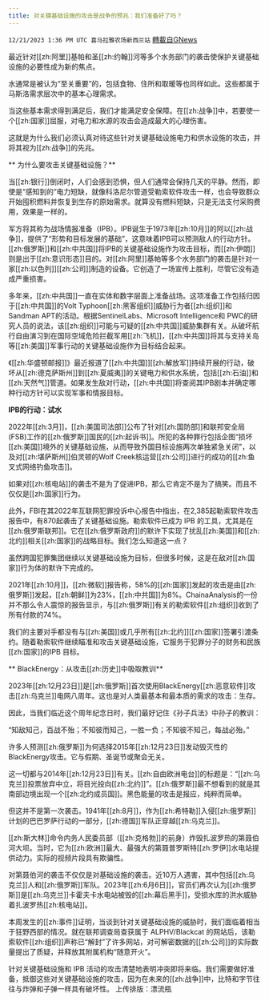 ```yaml
---
title: 对关键基础设施的攻击是战争的预兆：我们准备好了吗？
---
```

`12/21/2023 1:36 PM UTC 喜马拉雅农场新西兰站` [轉載自GNews](https://gnews.org/articles/2136702)

最近针对[[zh:阿里]]基帕和圣[[zh:约翰]]河等多个水务部门的袭击使保护关键基础设施的必要性成为新的焦点。

水通常是被认为“至关重要”的，包括食物、住所和取暖等也同样如此。这些都属于马斯洛需求层次中的基本心理需求。

当这些基本需求得到满足后，我们才能满足安全保障。在[[zh:战争]]中，若要使一个[[zh:国家]]屈服，对电力和水源的攻击会造成最大的心理伤害。

这就是为什么我们必须认真对待这些针对关键基础设施电力和供水设施的攻击，并将其视为[[zh:战争]]的先兆。

** 为什么要攻击关键基础设施？**

当[[zh:银行]]倒闭时，人们会感到恐惧，但人们通常会保持几天的平静。然而，即使是“感知到的”电力短缺，就像科洛尼尔管道受勒索软件攻击一样，也会导致群众开始囤积燃料并恢复到生存的原始需求。就算没有燃料短缺，只是无法支付采购费用，效果是一样的。

军方将其称为战场情报准备（IPB）。IPB诞生于1973年[[zh:10月]]的阿以[[zh:战争]]，提供了“形势和目标发展的基础”，这意味着IPB可以预测敌人的行动方针。[[zh:俄罗斯]]和[[zh:中共国]]将IPB的关键基础设施作为攻击目标，而[[zh:伊朗]]则是出于[[zh:意识形态]]目的。对[[zh:阿里]]基帕等多个水务部门的袭击是针对一家[[zh:以色列]][[zh:公司]]制造的设备。它创造了一场宣传上胜利，尽管它没有造成严重损害。

多年来，[[zh:中共国]]一直在实体和数字层面上准备战场。这项准备工作包括归因于[[zh:中共国]]的Volt Typhoon[[zh:黑客组织]]威胁行为者[[zh:组织]]和Sandman APT的活动。根据SentinelLabs、Microsoft Intelligence和 PWC的研究人员的说法，该[[zh:组织]]可能与可疑的[[zh:中共国]]威胁集群有关。从破坏航行自由演习到在国际空域危险拦截军用[[zh:飞机]]，[[zh:中共国]]将其与支持关岛等[[zh:美国]]军事行动的关键基础设施作为目标结合起来。

《[[zh:华盛顿邮报]]》最近报道了[[zh:中共国]][[zh:解放军]]持续开展的行动，破坏从[[zh:德克萨斯州]]到[[zh:夏威夷]]的关键电力和供水系统，包括[[zh:石油]]和[[zh:天然气]]管道。如果发生敌对行动，[[zh:中共国]]将查阅其IPB剧本并确定哪种行动方针可以实现军事和情报目标。

**IPB的行动：试水**

2022年[[zh:3月]]，[[zh:美国司法部]]公布了针对[[zh:国防部]]和联邦安全局 (FSB)工作的[[zh:俄罗斯]]国民的[[zh:起诉书]]。所犯的各种罪行包括企图“损坏[[zh:美国]]境外的关键基础设施，从而导致外国目标设施两次单独紧急关闭”，以及对[[zh:堪萨斯州]]伯灵顿的Wolf Creek核运营[[zh:公司]]进行的成功的[[zh:鱼叉式网络钓鱼攻击]]。

如果对[[zh:核电站]]的袭击不是为了促进IPB，那么它肯定不是为了搞笑。而且不仅仅是[[zh:国家]]行为。

此外，FBI在其2022年互联网犯罪投诉中心报告中指出，在2,385起勒索软件攻击报告中，有870起袭击了关键基础设施。勒索软件已成为 IPB 的工具，尤其是在[[zh:俄罗斯联邦]]。它在[[zh:俄罗斯政府]]的默许下实现了扰乱[[zh:美国]]和[[zh:北约]]相关[[zh:国家]]的战略目标。我们怎么知道这一点？

虽然跨国犯罪集团继续以关键基础设施为目标，但很多时候，这是在敌对[[zh:国家]]行为体的默许下完成的。

2021年[[zh:10月]]，[[zh:微软]]报告称，58%的[[zh:国家]]发起的攻击是由[[zh:俄罗斯]]发起，[[zh:朝鲜]]为23%，[[zh:中共国]]为8%。ChainaAnalysis的一份并不那么令人震惊的报告显示，与[[zh:俄罗斯]]有关的勒索软件[[zh:组织]]收到了所有付款的74%。

我们的主要对手都没有与[[zh:美国]]或几乎所有[[zh:北约]][[zh:国家]]签署引渡条约。随着勒索软件继续瞄准和攻击关键基础设施，它服务于犯罪分子的财务和民族[[zh:国家]]的IPB 目标。

** BlackEnergy：从攻击[[zh:历史]]中吸取教训**

2023年[[zh:12月23日]]是[[zh:俄罗斯]]首次使用BlackEnergy[[zh:恶意软件]]攻击[[zh:乌克兰]]电网八周年。这也是对人类最基本和最本质的需求的攻击：生存。

因此，当我们临近这个周年纪念日时，我们最好记住《孙子兵法》中孙子的教训：

“知敌知己，百战不殆；不知彼而知己，一胜一负；不知彼不知己，每战必殆。”

许多人预测[[zh:俄罗斯]]为何选择2015年[[zh:12月23日]]发动毁灭性的BlackEnergy攻击。它与假期、圣诞节或聚会无关。

这一切都与2014年[[zh:12月23日]]有关。[[zh:自由欧洲电台]]的标题是：“[[zh:乌克兰]]投票放弃中立，将目光投向[[zh:北约]]”。[[zh:俄罗斯]]最不想看到的就是其南部边境出现一个[[zh:北约成员国]]。黑色能量的攻击是报应，纯粹而简单。

但这并不是第一次袭击。1941年[[zh:8月]]，作为[[zh:希特勒]]入侵[[zh:俄罗斯]]计划的巴巴罗萨行动的一部分，[[zh:德国]]军队正穿越[[zh:乌克兰]]。

[[zh:斯大林]]命令内务人民委员部（[[zh:克格勃]]的前身）炸毁扎波罗热的第聂伯河大坝。当时，它为[[zh:欧洲]]最大、最强大的第聂普罗斯特[[zh:罗伊]]水电站提供动力。实际的视频片段具有欺骗性。

对第聂伯河的袭击不仅仅是对基础设施的袭击。近10万人遇害，其中包括[[zh:乌克兰]]人和[[zh:俄罗斯]]军队。2023年[[zh:6月6日]]，官员们再次认为[[zh:俄罗斯]]是[[zh:乌克兰]]卡霍夫卡水电站被毁的[[zh:幕后黑手]]，受损水库的洪水威胁着扎波罗热[[zh:核电站]]。

本周发生的[[zh:事件]]证明，当谈到针对关键基础设施的威胁时，我们面临着相当于狂野西部的情况。就在联邦调查局查获属于 ALPHV/Blackcat 的网站后，该勒索软件[[zh:组织]]声称已“解封”了许多网站，对可解密数据的[[zh:公司]]的实际数量提出了质疑，并释放其附属机构“随意开火”。

针对关键基础设施和 IPB 活动的攻击清楚地表明冲突即将来临。我们需要做好准备，抵御这些对关键基础设施的攻击，因为在未来的[[zh:战争]]中，比特和字节往往与炸弹和子弹一样具有破坏性。
上传排版：漂流瓶


